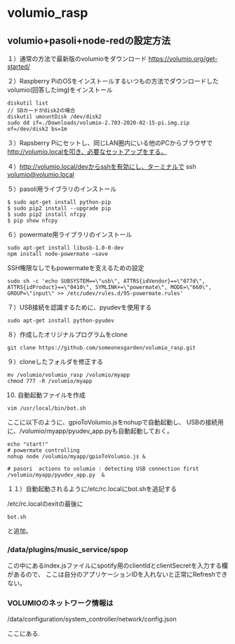 # volumio_rasp

## volumio+pasoli+node-redの設定方法
１）通常の方法で最新版のvolumioをダウンロード
https://volumio.org/get-started/

２）Raspberry PiのOSをインストールするいつもの方法でダウンロードしたvolumio(回答したimg)をインストール
```aidl
diskutil list
// SDカードがdisk2の場合
diskutil umountDisk /dev/disk2
sudo dd if=./Downloads/volumio-2.703-2020-02-15-pi.img.zip of=/dev/disk2 bs=1m
```

３）Rapsberry Piにセットし、同じLAN圏内にいる他のPCからブラウザで
http://volumio.localを叩き、必要なセットアップをする。

４）http://volumio.local/devからsshを有効にし、ターミナルで
ssh volumio@volumio.local


５）pasoli用ライブラリのインストール
```aidl
$ sudo apt-get install python-pip
$ sudo pip2 install --upgrade pip
$ sudo pip2 install nfcpy
$ pip show nfcpy
```

６）powermate用ライブラリのインストール
```aidl
sudo apt-get install libusb-1.0-0-dev
npm install node-powermate —save
```

SSH権限なしでもpowermateを支えるための設定
```aidl
sudo sh -c 'echo SUBSYSTEM==\"usb\", ATTRS{idVendor}==\"077d\", ATTRS{idProduct}==\"0410\", SYMLINK+=\"powermate\", MODE=\"660\", GROUP=\"input\" >> /etc/udev/rules.d/95-powermate.rules'
```

７）USB接続を認識するために、pyudevを使用する
```aidl
sudo apt-get install python-pyudev
```

８）作成したオリジナルプログラムをclone
```aidl
git clone https://github.com/someonesgarden/volumio_rasp.git
```

９）cloneしたフォルダを修正する
```
mv /volumio/volumio_rasp /volumio/myapp
chmod 777 -R /volumio/myapp
```

10) 自動起動ファイルを作成

```aidl
vim /usr/local/bin/bot.sh
```
ここに以下のように、gpioToVolumio.jsをnohupで自動起動し、
USBの接続用に、/volumio/myapp/pyudev_app.pyも自動起動しておく。

```
echo "start!"
# powermate controlling
nohup node /volumio/myapp/gpioToVolumio.js &

# pasori  actions to volumio : detecting USB connection first
/volumio/myapp/pyudev_app.py  &
 ```

１１）自動起動されるように/etc/rc.localにbot.shを追記する

/etc/rc.localのexitの最後に

```
bot.sh
```
と追加。


### /data/plugins/music_service/spop
この中にあるindex.jsファイルにspotify用のclientIdとclientSecretを入力する欄があるので、
ここは自分のアプリケーションIDを入れないと正常にRefreshできない。

### VOLUMIOのネットワーク情報は
/data/configuration/system_controller/network/config.json

ここにある.


